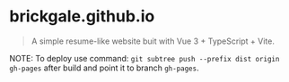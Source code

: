 # brickgale.github.io 
> A simple resume-like website buit with Vue 3 + TypeScript + Vite.

NOTE: To deploy use command: `git subtree push --prefix dist origin gh-pages` after build and point it to branch `gh-pages`.
